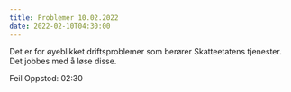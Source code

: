 ```yaml
---
title: Problemer 10.02.2022
date: 2022-02-10T04:30:00
---
```


Det er for øyeblikket driftsproblemer som berører Skatteetatens tjenester. Det jobbes med å løse disse.

Feil Oppstod: 02:30
